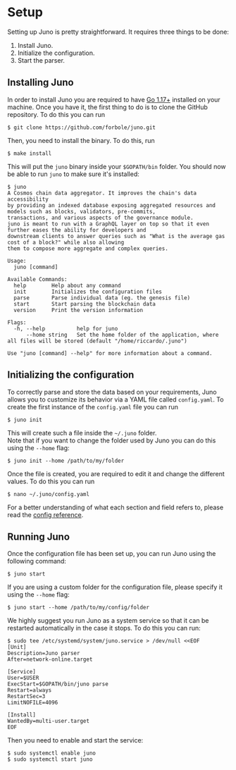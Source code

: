 # Setup
Setting up Juno is pretty straightforward. It requires three things to be done:
1. Install Juno.
1. Initialize the configuration.
2. Start the parser.

## Installing Juno
In order to install Juno you are required to have [Go 1.17+](https://golang.org/dl/) installed on your machine. Once you have it, the first thing to do is to clone the GitHub repository. To do this you can run

```shell
$ git clone https://github.com/forbole/juno.git
```

Then, you need to install the binary. To do this, run

```shell
$ make install
```

This will put the `juno` binary inside your `$GOPATH/bin` folder. You should now be able to run `juno` to make sure it's installed:

```shell
$ juno
A Cosmos chain data aggregator. It improves the chain's data accessibility
by providing an indexed database exposing aggregated resources and models such as blocks, validators, pre-commits, 
transactions, and various aspects of the governance module. 
juno is meant to run with a GraphQL layer on top so that it even further eases the ability for developers and
downstream clients to answer queries such as "What is the average gas cost of a block?" while also allowing
them to compose more aggregate and complex queries.

Usage:
  juno [command]

Available Commands:
  help        Help about any command
  init        Initializes the configuration files
  parse       Parse individual data (eg. the genesis file)
  start       Start parsing the blockchain data
  version     Print the version information

Flags:
  -h, --help          help for juno
      --home string   Set the home folder of the application, where all files will be stored (default "/home/riccardo/.juno")

Use "juno [command] --help" for more information about a command.
```

## Initializing the configuration
To correctly parse and store the data based on your requirements, Juno allows you to customize its behavior via a YAML file called `config.yaml`. To create the first instance of the `config.yaml` file you can run

```shell
$ juno init
```

This will create such a file inside the `~/.juno` folder.  
Note that if you want to change the folder used by Juno you can do this using the `--home` flag:

```shell
$ juno init --home /path/to/my/folder
```

Once the file is created, you are required to edit it and change the different values. To do this you can run

```shell
$ nano ~/.juno/config.yaml
```

For a better understanding of what each section and field refers to, please read the [config reference](config.md).

## Running Juno
Once the configuration file has been set up, you can run Juno using the following command:

```shell
$ juno start
```

If you are using a custom folder for the configuration file, please specify it using the `--home` flag:


```shell
$ juno start --home /path/to/my/config/folder
```

We highly suggest you run Juno as a system service so that it can be restarted automatically in the case it stops. To do this you can run:

```shell
$ sudo tee /etc/systemd/system/juno.service > /dev/null <<EOF
[Unit]
Description=Juno parser
After=network-online.target

[Service]
User=$USER
ExecStart=$GOPATH/bin/juno parse
Restart=always
RestartSec=3
LimitNOFILE=4096

[Install]
WantedBy=multi-user.target
EOF
```

Then you need to enable and start the service:

```shell
$ sudo systemctl enable juno
$ sudo systemctl start juno
```